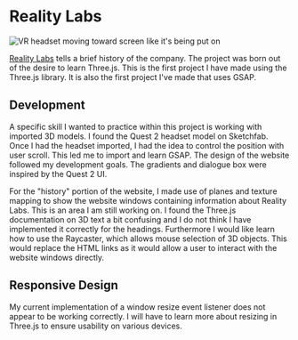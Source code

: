 # Reality Labs

![VR headset moving toward screen like it's being put on](/readme-assets/2022-realityLabs.gif)

[Reality Labs](https://alextownson.github.io/reality-labs/dist/) tells a brief history of the company. The project was born out of the desire to learn Three.js. This is the first project I have made using the Three.js library. It is also the first project I've made that uses GSAP. 

## Development 

A specific skill I wanted to practice within this project is working with imported 3D models. I found the Quest 2 headset model on Sketchfab. Once I had the headset imported, I had the idea to control the position with user scroll. This led me to import and learn GSAP. The design of the website followed my development goals. The gradients and dialogue box were inspired by the Quest 2 UI.

For the "history" portion of the website, I made use of planes and texture mapping to show the website windows containing information about Reality Labs. This is an area I am still working on. I found the Three.js documentation on 3D text a bit confusing and I do not think I have implemented it correctly for the headings. Furthermore I would like learn how to use the Raycaster, which allows mouse selection of 3D objects. This would replace the HTML links as it would allow a user to interact with the website windows directly. 

## Responsive Design

My current implementation of a window resize event listener does not appear to be working correctly. I will have to learn more about resizing in Three.js to ensure usability on various devices. 
